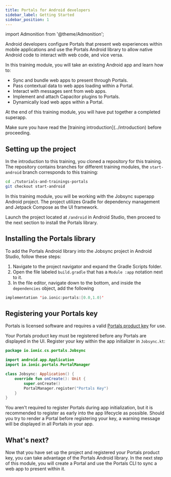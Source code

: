 ```yaml
---
title: Portals for Android developers
sidebar_label: Getting Started
sidebar_position: 1
---
```


import Admonition from '@theme/Admonition';

Android developers configure Portals that present web experiences within mobile applications and use the Portals Android library to allow native Android code to interact with web code, and vice versa. 

In this training module, you will take an existing Android app and learn how to:

- Sync and bundle web apps to present through Portals.
- Pass contextual data to web apps loading within a Portal.
- Interact with messages sent from web apps.
- Implement and attach Capacitor plugins to Portals.
- Dynamically load web apps within a Portal. 

At the end of this training module, you will have put together a completed superapp.

<Admonition type="note">
Make sure you have read the [training introduction](../introduction) before proceeding. 
</Admonition>

## Setting up the project

In the introduction to this training, you cloned a repository for this training. The repository contains branches for different training modules, the `start-android` branch corresponds to this training:

```bash terminal
cd ./tutorials-and-trainings-portals
git checkout start-android
```

In this training module, you will be working with the Jobsync superapp Android project. The project utilizes Gradle for dependency management and Jetpack Compose as the UI framework.

Launch the project located at `/android` in Android Studio, then proceed to the next section to install the Portals library.

## Installing the Portals library

To add the Portals Android library into the Jobsync project in Android Studio, follow these steps:

1. Navigate to the project navigator and expand the Gradle Scripts folder.
2. Open the file labeled `build.gradle` that has a `Module :app` notation next to it.
3. In the file editor, navigate down to the bottom, and inside the `dependencies` object, add the following

```kotlin build.gradle
implementation 'io.ionic:portals:[0.0,1.0)'
```

## Registering your Portals key

Portals is licensed software and requires a valid <a href="https://ionic.io/docs/portals/getting-started#using-your-product-key" target="_blank">Portals product key</a> for use. 

Your Portals product key must be registered before any Portals are displayed in the UI. Register your key within the app initializer in `Jobsync.kt`:

```kotlin Jobsync.kt focus=4,9
package io.ionic.cs.portals.Jobsync

import android.app.Application
import io.ionic.portals.PortalManager

class Jobsync: Application() {
    override fun onCreate(): Unit {
        super.onCreate()
        PortalManager.register("Portals Key")
    }
}
```

You aren't required to register Portals during app initialization, but it is recommended to register as early into the app lifecycle as possible. Should you try to render a Portal before registering your key, a warning message will be displayed in all Portals in your app.

## What's next?

Now that you have set up the project and registered your Portals product key, you can take advantage of the Portals Android library. In the next step of this module, you will create a Portal and use the Portals CLI to sync a web app to present within it.

